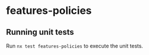 # features-policies


## Running unit tests

Run `nx test features-policies` to execute the unit tests.
